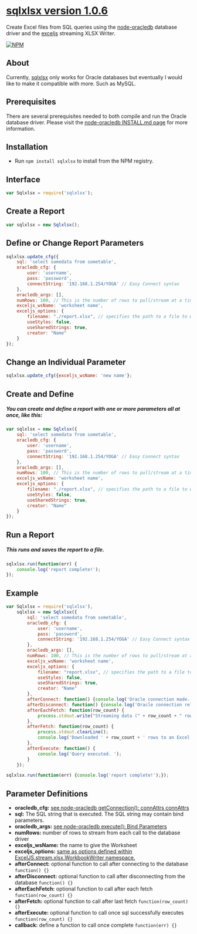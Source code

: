 # [sqlxlsx version 1.0.6](https://github.com/bchr02/sqlxlsx)
Create Excel files from SQL queries using the [node-oracledb](https://github.com/oracle/node-oracledb) database driver and the [exceljs](https://github.com/guyonroche/exceljs) streaming XLSX Writer.

[![NPM](https://nodei.co/npm/sqlxlsx.png?downloads=true&stars=true)](https://nodei.co/npm/sqlxlsx/)

## About
Currently, [sqlxlsx](https://github.com/bchr02/sqlxlsx) only works for Oracle databases but eventually I would like to make it compatible with more. Such as MySQL.

## Prerequisites
There are several prerequisites needed to both compile and run the Oracle database driver. Please visit the [node-oracledb INSTALL.md page](https://github.com/oracle/node-oracledb/blob/master/INSTALL.md) for more information.

## Installation
- Run `npm install sqlxlsx` to install from the NPM registry.

## Interface
```javascript
var Sqlxlsx = require('sqlxlsx');
```

## Create a Report
```javascript
var sqlxlsx = new Sqlxlsx();
```

## Define or Change Report Parameters
````javascript
sqlxlsx.update_cfg({
	sql: 'select somedata from sometable',
	oracledb_cfg: {
		user: 'username',
		pass: 'password',
		connectString: '192.168.1.254/YOGA' // Easy Connect syntax
	},
	oracledb_args: [],
	numRows: 100, // This is the number of rows to pull/stream at a time
	exceljs_wsName: 'worksheet name',
	exceljs_options: {
		filename: "./report.xlsx", // specifies the path to a file to write the XLSX workbook to
		useStyles: false,
		useSharedStrings: true,
		creator: "Name"
	}
});
````

## Change an Individual Parameter
````javascript
sqlxlsx.update_cfg({exceljs_wsName: 'new name'};
````

## Create and Define
##### You can create and define a report with one or more parameters all at once, like this:
```javascript
var sqlxlsx = new Sqlxlsx({
	sql: 'select somedata from sometable',
	oracledb_cfg: {
		user: 'username',
		pass: 'password',
		connectString: '192.168.1.254/YOGA' // Easy Connect syntax
	},
	oracledb_args: [],
	numRows: 100, // This is the number of rows to pull/stream at a time
	exceljs_wsName: 'worksheet name',
	exceljs_options: {
		filename: "./report.xlsx", // specifies the path to a file to write the XLSX workbook to
		useStyles: false,
		useSharedStrings: true,
		creator: "Name"
	}
});
```

## Run a Report
##### This runs and saves the report to a file.
```javascript
sqlxlsx.run(function(err) {
	console.log('report complete!');
});
```

## Example
```javascript
var Sqlxlsx = require('sqlxlsx'),
	sqlxlsx = new Sqlxlsx({
		sql: 'select somedata from sometable',
		oracledb_cfg: {
			user: 'username',
			pass: 'password',
			connectString: '192.168.1.254/YOGA' // Easy Connect syntax
		},
		oracledb_args: [],
		numRows: 100, // This is the number of rows to pull/stream at a time
		exceljs_wsName: 'worksheet name',
		exceljs_options: {
			filename: "report.xlsx", // specifies the path to a file to write the XLSX workbook to
			useStyles: false,
			useSharedStrings: true,
			creator: "Name"
		},
		afterConnect: function() {console.log('Oracle connection made.');},
		afterDisconnect: function() {console.log('Oracle connection released.');},
		afterEachFetch: function(row_count) {
			process.stdout.write("Streaming data (" + row_count + " rows) to file... \x1B[0G");
		},
		afterFetch: function(row_count) {
			process.stdout.clearLine();
			console.log('Downloaded ' + row_count + ' rows to an Excel file. ');
		},
		afterExecute: function() {
			console.log('Query executed. ');
		}
	});

sqlxlsx.run(function(err) {console.log('report complete!');});

```

## Parameter Definitions
- **oracledb_cfg:** [see node-oracledb getConnection(): connAttrs connAttrs](https://github.com/oracle/node-oracledb/blob/master/doc/api.md#parameters-1)
- **sql:** The SQL string that is executed. The SQL string may contain bind parameters.
- **oracledb_args:** [see node-oracledb execute(): Bind Parameters](https://github.com/oracle/node-oracledb/blob/master/doc/api.md#-4232-execute-bind-parameters)
- **numRows:** number of rows to stream from each call to the database driver
- **exceljs_wsName:** the name to give the Worksheet
- **exceljs_options:** [same as options defined within ExcelJS.stream.xlsx.WorkbookWriter namespace.](https://github.com/guyonroche/exceljs#streaming-xlsx)
- **afterConnect:** optional function to call after connecting to the database  ```function() {}```
- **afterDisconnect:** optional function to call after disconnecting from the database  ```function() {}```
- **afterEachFetch:** optional function to call after each fetch  ```function(row_count) {}```
- **afterFetch:** optional function to call after last fetch  ```function(row_count) {}```
- **afterExecute:** optional function to call once sql successfully executes  ```function(row_count) {}```
- **callback:** define a function to call once complete ```function(err) {}```
 
